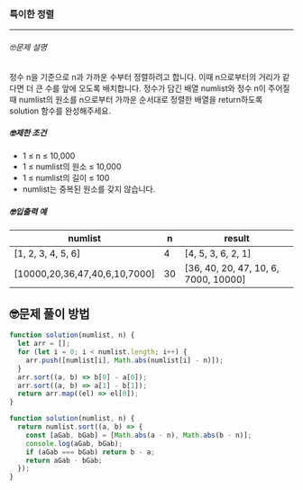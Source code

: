 ### 특이한 정렬

---

###### 🤓문제 설명

정수 n을 기준으로 n과 가까운 수부터 정렬하려고 합니다. 이때 n으로부터의 거리가 같다면 더 큰 수를 앞에 오도록 배치합니다. 정수가 담긴 배열 numlist와 정수 n이 주어질 때 numlist의 원소를 n으로부터 가까운 순서대로 정렬한 배열을 return하도록 solution 함수를 완성해주세요.

##### 🤓제한 조건

- 1 ≤ n ≤ 10,000
- 1 ≤ numlist의 원소 ≤ 10,000
- 1 ≤ numlist의 길이 ≤ 100
- numlist는 중복된 원소를 갖지 않습니다.

##### 🤓입출력 예

| numlist                       | n   | result                               |
| ----------------------------- | --- | ------------------------------------ |
| [1, 2, 3, 4, 5, 6]            | 4   | [4, 5, 3, 6, 2, 1]                   |
| [10000,20,36,47,40,6,10,7000] | 30  | [36, 40, 20, 47, 10, 6, 7000, 10000] |

## 🤓문제 풀이 방법

```javascript
function solution(numlist, n) {
  let arr = [];
  for (let i = 0; i < numlist.length; i++) {
    arr.push([numlist[i], Math.abs(numlist[i] - n)]);
  }
  arr.sort((a, b) => b[0] - a[0]);
  arr.sort((a, b) => a[1] - b[1]);
  return arr.map((el) => el[0]);
}
```

```javascript
function solution(numlist, n) {
  return numlist.sort((a, b) => {
    const [aGab, bGab] = [Math.abs(a - n), Math.abs(b - n)];
    console.log(aGab, bGab);
    if (aGab === bGab) return b - a;
    return aGab - bGab;
  });
}
```
